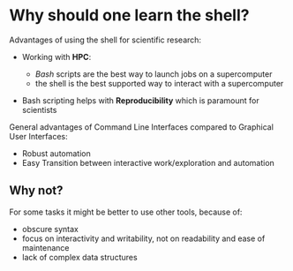 # Why should one learn the shell? 

Advantages of using the shell for scientific research:

- Working with **HPC**:

  - *Bash* scripts are the best way to launch jobs on a supercomputer
  - the shell is the best supported way to interact with a supercomputer
- Bash scripting helps with **Reproducibility** 
  which is paramount for scientists
 
General advantages of Command Line Interfaces compared to Graphical User Interfaces:

- Robust automation
- Easy Transition between interactive work/exploration and automation

## Why not?

For some tasks it might be better 
to use other tools, 
because of:

- obscure syntax 
- focus on interactivity and writability, 
  not on readability and ease of maintenance
- lack of complex data structures


